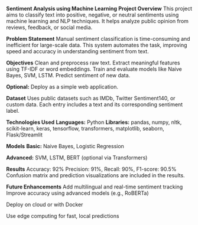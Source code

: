 **Sentiment Analysis using Machine Learning**
**Project Overview**
This project aims to classify text into positive, negative, or neutral sentiments using machine learning and NLP techniques. It helps analyze public opinion from reviews, feedback, or social media.

**Problem Statement**
Manual sentiment classification is time-consuming and inefficient for large-scale data. This system automates the task, improving speed and accuracy in understanding sentiment from text.

**Objectives**
Clean and preprocess raw text.
Extract meaningful features using TF-IDF or word embeddings.
Train and evaluate models like Naive Bayes, SVM, LSTM.
Predict sentiment of new data.

**Optional:** Deploy as a simple web application.

**Dataset**
Uses public datasets such as IMDb, Twitter Sentiment140, or custom data. Each entry includes a text and its corresponding sentiment label.

**Technologies Used**
**Languages:** Python
**Libraries:** pandas, numpy, nltk, scikit-learn, keras, tensorflow, transformers, matplotlib, seaborn, Flask/Streamlit

**Models**
**Basic:** Naive Bayes, Logistic Regression

**Advanced:** SVM, LSTM, BERT (optional via Transformers)

**Results**
Accuracy: 92%
Precision: 91%, Recall: 90%, F1-score: 90.5%
Confusion matrix and prediction visualizations are included in the results.

**Future Enhancements**
Add multilingual and real-time sentiment tracking
Improve accuracy using advanced models (e.g., RoBERTa)

Deploy on cloud or with Docker

Use edge computing for fast, local predictions


